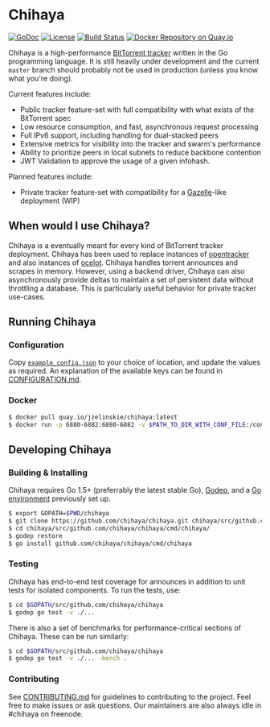 # Chihaya

[![GoDoc](https://godoc.org/github.com/chihaya/chihaya?status.svg)](https://godoc.org/github.com/chihaya/chihaya)
[![License](https://img.shields.io/badge/license-BSD-blue.svg)](https://en.wikipedia.org/wiki/BSD_licenses#2-clause_license_.28.22Simplified_BSD_License.22_or_.22FreeBSD_License.22.29)
[![Build Status](https://api.travis-ci.org/chihaya/chihaya.svg?branch=master)](https://travis-ci.org/chihaya/chihaya)
[![Docker Repository on Quay.io](https://quay.io/repository/jzelinskie/chihaya/status "Docker Repository on Quay.io")](https://quay.io/repository/jzelinskie/chihaya)

Chihaya is a high-performance [BitTorrent tracker] written in the Go
programming language. It is still heavily under development and the current
`master` branch should probably not be used in production
(unless you know what you're doing).

Current features include:

- Public tracker feature-set with full compatibility with what exists of the BitTorrent spec
- Low resource consumption, and fast, asynchronous request processing
- Full IPv6 support, including handling for dual-stacked peers
- Extensive metrics for visibility into the tracker and swarm's performance
- Ability to prioritize peers in local subnets to reduce backbone contention
- JWT Validation to approve the usage of a given infohash.

Planned features include:

- Private tracker feature-set with compatibility for a [Gazelle]-like deployment (WIP)

[BitTorrent tracker]: http://en.wikipedia.org/wiki/BitTorrent_tracker
[gazelle]: https://github.com/whatcd/gazelle

## When would I use Chihaya?

Chihaya is a eventually meant for every kind of BitTorrent tracker deployment.
Chihaya has been used to replace instances of [opentracker] and also instances of [ocelot].
Chihaya handles torrent announces and scrapes in memory.
However, using a backend driver, Chihaya can also asynchronously provide deltas to maintain a set of persistent data without throttling a database.
This is particularly useful behavior for private tracker use-cases.

[opentracker]: http://erdgeist.org/arts/software/opentracker
[ocelot]: https://github.com/WhatCD/Ocelot

## Running Chihaya

### Configuration

Copy [`example_config.json`] to your choice of location, and update the values as required.
An explanation of the available keys can be found in [CONFIGURATION.md].

[`example_config.json`]: https://github.com/chihaya/chihaya/blob/master/example_config.json
[CONFIGURATION.md]: https://github.com/chihaya/chihaya/blob/master/CONFIGURATION.md

### Docker

```sh
$ docker pull quay.io/jzelinskie/chihaya:latest
$ docker run -p 6880-6882:6880-6882 -v $PATH_TO_DIR_WITH_CONF_FILE:/config:ro -e CHIHAYA_LOG_LEVEL=5 quay.io/jzelinskie/chihaya:latest
```

## Developing Chihaya

### Building & Installing

Chihaya requires Go 1.5+ (preferrably the latest stable Go), [Godep], and a [Go environment] previously set up.

[Godep]: https://github.com/tools/godep
[Go environment]: https://golang.org/doc/code.html

```sh
$ export GOPATH=$PWD/chihaya
$ git clone https://github.com/chihaya/chihaya.git chihaya/src/github.com/chihaya/chihaya
$ cd chihaya/src/github.com/chihaya/chihaya/cmd/chihaya/
$ godep restore
$ go install github.com/chihaya/chihaya/cmd/chihaya
```

### Testing

Chihaya has end-to-end test coverage for announces in addition to unit tests for isolated components.
To run the tests, use:

```sh
$ cd $GOPATH/src/github.com/chihaya/chihaya
$ godep go test -v ./...
```

There is also a set of benchmarks for performance-critical sections of Chihaya.
These can be run similarly:

```sh
$ cd $GOPATH/src/github.com/chihaya/chihaya
$ godep go test -v ./... -bench .
```

### Contributing

See [CONTRIBUTING.md] for guidelines to contributing to the project.
Feel free to make issues or ask questions.
Our maintainers are also always idle in #chihaya on freenode.

[CONTRIBUTING.md]: https://github.com/chihaya/chihaya/blob/master/CONTRIBUTING.md
